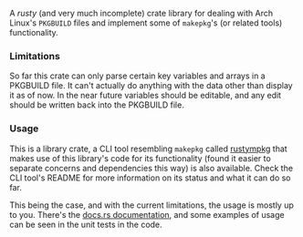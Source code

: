 A _rusty_ (and very much incomplete) crate library for dealing with Arch
Linux's `PKGBUILD` files and implement some of `makepkg`'s (or related tools)
functionality.

### Limitations

So far this crate can only parse certain key variables and arrays in a
PKGBUILD file. It can't actually do anything with the data other than display
it as of now. In the near future variables should be editable, and any edit
should be written back into the PKGBUILD file.

### Usage

This is a library crate, a CLI tool resembling `makepkg` called [rustympkg][]
that makes use of this library's code for its functionality (found it easier
to separate concerns and dependencies this way) is also available. Check the
CLI tool's README for more information on its status and what it can do so
far.

This being the case, and with the current limitations, the usage is mostly up
to you. There's the [docs.rs documentation][documentation], and some examples
of usage can be seen in the unit tests in the code.


[Documentation]: https://docs.rs/rustympkglib
[rustympkg]: https://github.com/Sighery/rustympkg
